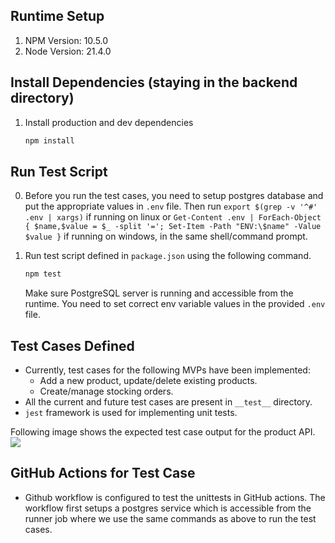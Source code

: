 ## Runtime Setup

1. NPM Version: 10.5.0
2. Node Version: 21.4.0

## Install Dependencies (staying in the backend directory)

1. Install production and dev dependencies
   ```bash
   npm install
    ```

## Run Test Script

0. Before you run the test cases, you need to setup postgres database and put the appropriate values in `.env` file. Then run `export $(grep -v '^#' .env | xargs)` if running on linux or `Get-Content .env | ForEach-Object { $name,$value = $_ -split '='; Set-Item -Path "ENV:\$name" -Value $value }` if running on windows, in the same shell/command prompt.

1. Run test script defined in `package.json` using the following command.
    ```bash
   npm test
    ```
   Make sure PostgreSQL server is running and accessible from the runtime. You need to set correct env variable values in the provided `.env` file. 

## Test Cases Defined

- Currently, test cases for the following MVPs have been implemented:
  - Add a new product, update/delete existing products.
  - Create/manage stocking orders.
- All the current and future test cases are present in `__test__` directory.
- `jest` framework is used for implementing unit tests.

Following image shows the expected test case output for the product API.
![](../docs/assets/Product_API_Test.png)

## GitHub Actions for Test Case

- Github workflow is configured to test the unittests in GitHub actions. The workflow first setups a postgres service which is accessible from the runner job where we use the same commands as above to run the test cases.